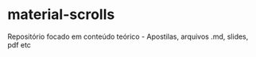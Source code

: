 # material-scrolls
Repositório focado em conteúdo teórico - Apostilas, arquivos .md, slides, pdf etc
